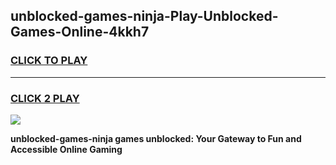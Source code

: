 
## unblocked-games-ninja-Play-Unblocked-Games-Online-4kkh7
<h3>
<a href="https://premium76.site?title=unblocked-games-ninja&ref=24A">CLICK TO PLAY</a></h3>
<hr>

<h3>
<a href="https://premium76.site?title=unblocked-games-ninja&ref=24A">CLICK 2 PLAY</a>
  
</h3>

<a href="https://premium76.site?title=unblocked-games-ninja&ref=24A"><img src="https://clearcache.store/games.png"></a>


**unblocked-games-ninja games unblocked: Your Gateway to Fun and Accessible Online Gaming**
